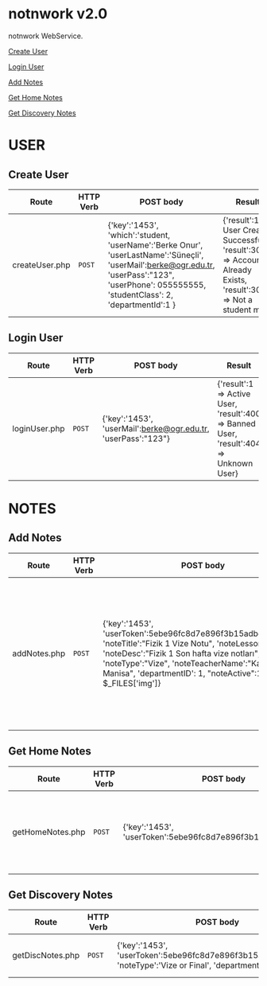 # notnwork v2.0
notnwork WebService.

[Create User](https://github.com/berkeonurs/notnworkv2#create-user)

[Login User](https://github.com/berkeonurs/notnworkv2#login-user)

[Add Notes](https://github.com/berkeonurs/notnworkv2#add-notes)

[Get Home Notes](https://github.com/berkeonurs/notnworkv2#get-home-notes)

[Get Discovery Notes](https://github.com/berkeonurs/notnworkv2#get-discovery-notes)

# USER
## Create User
 
| Route | HTTP Verb | POST body | Result | Description |
| --- | --- | --- | --- | --- |
| createUser.php | `POST` | {'key':'1453', 'which':'student, 'userName':'Berke Onur', 'userLastName':'Süneçli', 'userMail':berke@ogr.edu.tr, 'userPass':"123", 'userPhone': 055555555, 'studentClass': 2, 'departmentId':1 } | {'result':1 => User Created Successfully, 'result':305 => Account Already Exists, 'result':300 => Not a student mail} | Create a new Student User. |

## Login User
 
| Route | HTTP Verb | POST body | Result | Description |
| --- | --- | --- | --- | --- |
| loginUser.php | `POST` | {'key':'1453', 'userMail':berke@ogr.edu.tr, 'userPass':"123"} | {'result':1 => Active User, 'result':400 => Banned User, 'result':404 => Unknown User} | Login User. |

# NOTES
## Add Notes

| Route | HTTP Verb | POST body | Result | Description |
| --- | --- | --- | --- | --- |
| addNotes.php | `POST` | {'key':'1453', 'userToken':5ebe96fc8d7e896f3b15adbe2941b0fb, 'noteTitle':"Fizik 1 Vize Notu", 'noteLesson':"Fizik 1", 'noteDesc':"Fizik 1 Son hafta vize notları", 'noteType':"Vize", 'noteTeacherName':"Kaan Manisa", 'departmentID': 1, "noteActive":1 or 2, $_FILES['img']} | {'result':1 => Notes Added Succesfully, 'result':26 => Not Image, 'result':33 => No Images Selected, 'result':0  => Key or Token Failed} | Add Notes. |

## Get Home Notes

| Route | HTTP Verb | POST body | Result | Description |
| --- | --- | --- | --- | --- |
| getHomeNotes.php | `POST` | {'key':'1453', 'userToken':5ebe96fc8d7e896f3b15adbe2941b0fb} | {'result':0  => Key or Token Failed, 'result':404 => Doesn't Follow Any Users} | Get Home Notes. |

## Get Discovery Notes

| Route | HTTP Verb | POST body | Result | Description |
| --- | --- | --- | --- | --- |
| getDiscNotes.php | `POST` | {'key':'1453', 'userToken':5ebe96fc8d7e896f3b15adbe2941b0fb, 'noteType':'Vize or Final', 'departmentID':'1'} | {'result':0  => Key or Token Failed} | Keşfet Bölüm Notu Değilse 'departmentId' Yollanmayacak!  |
 
